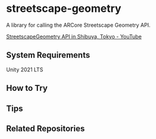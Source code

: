 # streetscape-geometry

A library for calling the ARCore Streetscape Geometry API.

[StreetscapeGeometry API in Shibuya, Tokyo - YouTube](https://www.youtube.com/watch?v=_QnwOI-WvB4)

## System Requirements
Unity 2021 LTS

## How to Try

## Tips

## Related Repositories
